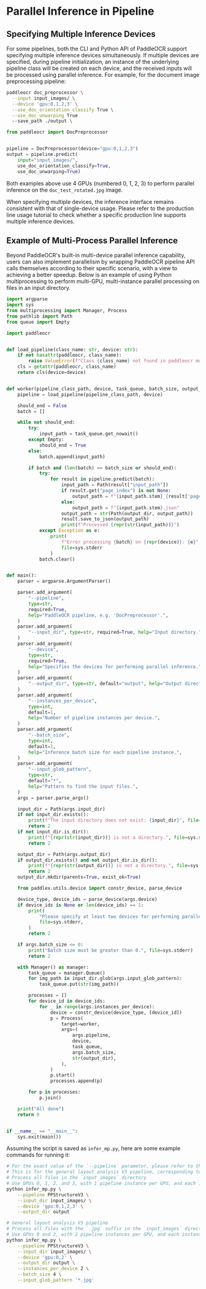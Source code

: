 # Parallel Inference in Pipeline

## Specifying Multiple Inference Devices

For some pipelines, both the CLI and Python API of PaddleOCR support specifying multiple inference devices simultaneously. If multiple devices are specified, during pipeline initialization, an instance of the underlying pipeline class will be created on each device, and the received inputs will be processed using parallel inference. For example, for the document image preprocessing pipeline:

```bash
paddleocr doc_preprocessor \
  --input input_images/ \
  --device 'gpu:0,1,2,3' \
  --use_doc_orientation_classify True \
  --use_doc_unwarping True
  --save_path ./output \

```

```python
from paddleocr import DocPreprocessor


pipeline = DocPreprocessor(device="gpu:0,1,2,3") 
output = pipeline.predict(    
    input="input_images/",
    use_doc_orientation_classify=True,
    use_doc_unwarping=True)

```

Both examples above use 4 GPUs (numbered 0, 1, 2, 3) to perform parallel inference on the `doc_test_rotated.jpg` image.

When specifying multiple devices, the inference interface remains consistent with that of single-device usage. Please refer to the production line usage tutorial to check whether a specific production line supports multiple inference devices.

## Example of Multi-Process Parallel Inference

Beyond PaddleOCR's built-in multi-device parallel inference capability, users can also implement parallelism by wrapping PaddleOCR pipeline API calls themselves according to their specific scenario, with a view to achieving a better speedup. Below is an example of using Python multiprocessing to perform multi-GPU, multi-instance parallel processing on files in an input directory.



```python
import argparse
import sys
from multiprocessing import Manager, Process
from pathlib import Path
from queue import Empty

import paddleocr


def load_pipeline(class_name: str, device: str):
    if not hasattr(paddleocr, class_name):
        raise ValueError(f"Class {class_name} not found in paddleocr module.")
    cls = getattr(paddleocr, class_name)
    return cls(device=device)


def worker(pipeline_class_path, device, task_queue, batch_size, output_dir):
    pipeline = load_pipeline(pipeline_class_path, device)

    should_end = False
    batch = []

    while not should_end:
        try:
            input_path = task_queue.get_nowait()
        except Empty:
            should_end = True
        else:
            batch.append(input_path)

        if batch and (len(batch) == batch_size or should_end):
            try:
                for result in pipeline.predict(batch):
                    input_path = Path(result["input_path"])
                    if result.get("page_index") is not None:
                        output_path = f"{input_path.stem}_{result['page_index']}.json"
                    else:
                        output_path = f"{input_path.stem}.json"
                    output_path = str(Path(output_dir, output_path))
                    result.save_to_json(output_path)
                    print(f"Processed {repr(str(input_path))}")
            except Exception as e:
                print(
                    f"Error processing {batch} on {repr(device)}: {e}",
                    file=sys.stderr
                )
            batch.clear()


def main():
    parser = argparse.ArgumentParser()

    parser.add_argument(
        "--pipeline",
        type=str,
        required=True,
        help="PaddleOCR pipeline, e.g. 'DocPreprocessor'.",
    )
    parser.add_argument(
        "--input_dir", type=str, required=True, help="Input directory."
    )
    parser.add_argument(
        "--device",
        type=str,
        required=True,
        help="Specifies the devices for performing parallel inference.",
    )
    parser.add_argument(
        "--output_dir", type=str, default="output", help="Output directory."
    )
    parser.add_argument(
        "--instances_per_device",
        type=int,
        default=1,
        help="Number of pipeline instances per device.",
    )
    parser.add_argument(
        "--batch_size",
        type=int,
        default=1,
        help="Inference batch size for each pipeline instance.",
    )
    parser.add_argument(
        "--input_glob_pattern",
        type=str,
        default="*",
        help="Pattern to find the input files.",
    )
    args = parser.parse_args()

    input_dir = Path(args.input_dir)
    if not input_dir.exists():
        print(f"The input directory does not exist: {input_dir}", file=sys.stderr)
        return 2
    if not input_dir.is_dir():
        print(f"{repr(str(input_dir))} is not a directory.", file=sys.stderr)
        return 2

    output_dir = Path(args.output_dir)
    if output_dir.exists() and not output_dir.is_dir():
        print(f"{repr(str(output_dir))} is not a directory.", file=sys.stderr)
        return 2
    output_dir.mkdir(parents=True, exist_ok=True)

    from paddlex.utils.device import constr_device, parse_device

    device_type, device_ids = parse_device(args.device)
    if device_ids is None or len(device_ids) == 1:
        print(
            "Please specify at least two devices for performing parallel inference.",
            file=sys.stderr,
        )
        return 2

    if args.batch_size <= 0:
        print("Batch size must be greater than 0.", file=sys.stderr)
        return 2

    with Manager() as manager:
        task_queue = manager.Queue()
        for img_path in input_dir.glob(args.input_glob_pattern):
            task_queue.put(str(img_path))

        processes = []
        for device_id in device_ids:
            for _ in range(args.instances_per_device):
                device = constr_device(device_type, [device_id])
                p = Process(
                    target=worker,
                    args=(
                        args.pipeline,
                        device,
                        task_queue,
                        args.batch_size,
                        str(output_dir),
                    ),
                )
                p.start()
                processes.append(p)

        for p in processes:
            p.join()

    print("All done")
    return 0


if __name__ == "__main__":
    sys.exit(main())

```
Assuming the script is saved as `infer_mp.py`, here are some example commands for running it:
```bash
# For the exact value of the `--pipeline` parameter, please refer to the **script** import name of the pipeline
# This is for the general layout analysis V3 pipeline, corresponding to `PPStructureV3`
# Process all files in the `input_images` directory
# Use GPUs 0, 1, 2, and 3, with 1 pipeline instance per GPU, and each instance processes 1 input file at a time
python infer_mp.py \
    --pipeline PPStructureV3 \
    --input_dir input_images/ \
    --device 'gpu:0,1,2,3' \
    --output_dir output

# General layout analysis V3 pipeline
# Process all files with the `.jpg` suffix in the `input_images` directory
# Use GPUs 0 and 2, with 2 pipeline instances per GPU, and each instance processes 4 input files at a time
python infer_mp.py \
    --pipeline PPStructureV3 \
    --input_dir input_images/ \
    --device 'gpu:0,2' \
    --output_dir output \
    --instances_per_device 2 \
    --batch_size 4 \
    --input_glob_pattern '*.jpg'

```
